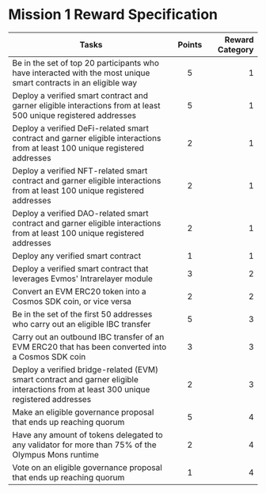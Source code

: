 # Mission 1 Reward Specification

| Tasks                                                                                                                                | Points | Reward Category |
| ------------------------------------------------------------------------------------------------------------------------------------ | :----: | --------------: |
| Be in the set of top 20 participants who have interacted with the most unique smart contracts in an eligible way                     |   5    |               1 |
| Deploy a verified smart contract and garner eligible interactions from at least 500 unique registered addresses                      |   5    |               1 |
| Deploy a verified DeFi-related smart contract and garner eligible interactions from at least 100 unique registered addresses         |   2    |               1 |
| Deploy a verified NFT-related smart contract and garner eligible interactions from at least 100 unique registered addresses          |   2    |               1 |
| Deploy a verified DAO-related smart contract and garner eligible interactions from at least 100 unique registered addresses          |   2    |               1 |
| Deploy any verified smart contract                                                                                                   |   1    |               1 |
| Deploy a verified smart contract that leverages Evmos' Intrarelayer module                                                           |   3    |               2 |
| Convert an EVM ERC20 token into a Cosmos SDK coin, or vice versa                                                                     |   2    |               2 |
| Be in the set of the first 50 addresses who carry out an eligible IBC transfer                                                       |   5    |               3 |
| Carry out an outbound IBC transfer of an EVM ERC20 that has been converted into a Cosmos SDK coin                                    |   3    |               3 |
| Deploy a verified bridge-related (EVM) smart contract and garner eligible interactions from at least 300 unique registered addresses |   2    |               3 |
| Make an eligible governance proposal that ends up reaching quorum                                                                    |   5    |               4 |
| Have any amount of tokens delegated to any validator for more than 75% of the Olympus Mons runtime                                   |   2    |               4 |
| Vote on an eligible governance proposal that ends up reaching quorum                                                                 |   1    |               4 |
